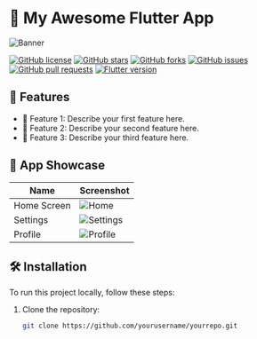 # 📱 My Awesome Flutter App

![Banner](https://yourbannerlink.com/banner.png)

[![GitHub license](https://img.shields.io/github/license/yourusername/yourrepo)](https://github.com/yourusername/yourrepo/blob/main/LICENSE)
[![GitHub stars](https://img.shields.io/github/stars/yourusername/yourrepo?style=social)](https://github.com/yourusername/yourrepo/stargazers)
[![GitHub forks](https://img.shields.io/github/forks/yourusername/yourrepo?style=social)](https://github.com/yourusername/yourrepo/network)
[![GitHub issues](https://img.shields.io/github/issues/yourusername/yourrepo)](https://github.com/yourusername/yourrepo/issues)
[![GitHub pull requests](https://img.shields.io/github/issues-pr/yourusername/yourrepo)](https://github.com/yourusername/yourrepo/pulls)
[![Flutter version](https://img.shields.io/badge/flutter-v3.0.0-blue)](https://flutter.dev)

## 🚀 Features

- 🌟 Feature 1: Describe your first feature here.
- 🌟 Feature 2: Describe your second feature here.
- 🌟 Feature 3: Describe your third feature here.

## 📱 App Showcase

| Name        | Screenshot        |
|-------------|-------------------|
| Home Screen | ![Home](https://yourlink.com/screenshot1.png) |
| Settings    | ![Settings](https://yourlink.com/screenshot2.png) |
| Profile     | ![Profile](https://yourlink.com/screenshot3.png) |

## 🛠️ Installation

To run this project locally, follow these steps:

1. Clone the repository:
   ```bash
   git clone https://github.com/yourusername/yourrepo.git
